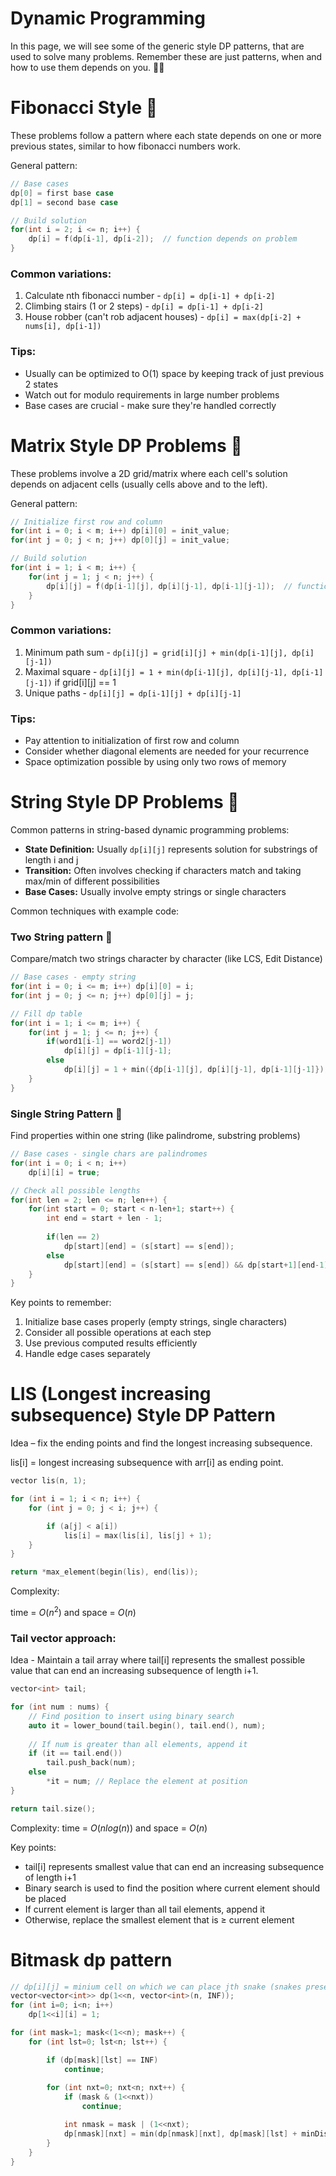 # Dynamic Programming

In this page, we will see some of the generic style DP patterns, that are used to solve many problems. Remember these are just patterns, when and how to use them depends on you. 💪🏽

# Fibonacci Style 🤘

These problems follow a pattern where each state depends on one or more previous states, similar to how fibonacci numbers work.

General pattern:

```cpp
// Base cases
dp[0] = first base case
dp[1] = second base case

// Build solution
for(int i = 2; i <= n; i++) {
    dp[i] = f(dp[i-1], dp[i-2]);  // function depends on problem
}
```

### Common variations:

1. Calculate nth fibonacci number - `dp[i] = dp[i-1] + dp[i-2]`
2. Climbing stairs (1 or 2 steps) - `dp[i] = dp[i-1] + dp[i-2]`
3. House robber (can't rob adjacent houses) - `dp[i] = max(dp[i-2] + nums[i], dp[i-1])`

### Tips:

- Usually can be optimized to O(1) space by keeping track of just previous 2 states
- Watch out for modulo requirements in large number problems
- Base cases are crucial - make sure they're handled correctly

# Matrix Style DP Problems 🫡

These problems involve a 2D grid/matrix where each cell's solution depends on adjacent cells (usually cells above and to the left).

General pattern:

```cpp
// Initialize first row and column
for(int i = 0; i < m; i++) dp[i][0] = init_value;
for(int j = 0; j < n; j++) dp[0][j] = init_value;

// Build solution
for(int i = 1; i < m; i++) {
    for(int j = 1; j < n; j++) {
        dp[i][j] = f(dp[i-1][j], dp[i][j-1], dp[i-1][j-1]);  // function depends on problem
    }
}
```

### Common variations:

1. Minimum path sum - `dp[i][j] = grid[i][j] + min(dp[i-1][j], dp[i][j-1])`
2. Maximal square - `dp[i][j] = 1 + min(dp[i-1][j], dp[i][j-1], dp[i-1][j-1])` if grid[i][j] == 1
3. Unique paths - `dp[i][j] = dp[i-1][j] + dp[i][j-1]`

### Tips:

- Pay attention to initialization of first row and column
- Consider whether diagonal elements are needed for your recurrence
- Space optimization possible by using only two rows of memory

# String Style DP Problems 🧵

Common patterns in string-based dynamic programming problems:

- **State Definition:** Usually `dp[i][j]` represents solution for substrings of length i and j
- **Transition:** Often involves checking if characters match and taking max/min of different possibilities
- **Base Cases:** Usually involve empty strings or single characters

Common techniques with example code:

### Two String pattern 💑

Compare/match two strings character by character (like LCS, Edit Distance)

```cpp 
// Base cases - empty string
for(int i = 0; i <= m; i++) dp[i][0] = i;
for(int j = 0; j <= n; j++) dp[0][j] = j;

// Fill dp table
for(int i = 1; i <= m; i++) {
    for(int j = 1; j <= n; j++) {
        if(word1[i-1] == word2[j-1])
            dp[i][j] = dp[i-1][j-1];
        else
            dp[i][j] = 1 + min({dp[i-1][j], dp[i][j-1], dp[i-1][j-1]});
    }
}
```

### Single String Pattern 👲

Find properties within one string (like palindrome, substring problems)

```cpp
// Base cases - single chars are palindromes
for(int i = 0; i < n; i++) 
    dp[i][i] = true;

// Check all possible lengths
for(int len = 2; len <= n; len++) {
    for(int start = 0; start < n-len+1; start++) {
        int end = start + len - 1;
        
        if(len == 2)
            dp[start][end] = (s[start] == s[end]);
        else
            dp[start][end] = (s[start] == s[end]) && dp[start+1][end-1];
    }
}
```

Key points to remember:

1. Initialize base cases properly (empty strings, single characters)
2. Consider all possible operations at each step
3. Use previous computed results efficiently
4. Handle edge cases separately

# LIS (Longest increasing subsequence) Style DP Pattern 

Idea – fix the ending points and find the longest increasing subsequence.

lis[i] = longest increasing subsequence with arr[i] as ending point.

```cpp
vector lis(n, 1);

for (int i = 1; i < n; i++) {
    for (int j = 0; j < i; j++) {

        if (a[j] < a[i])
            lis[i] = max(lis[i], lis[j] + 1);
    }
}

return *max_element(begin(lis), end(lis));
```

Complexity: 

time = $O(n^2)$ and space = $O(n)$

### Tail vector approach:

Idea - Maintain a tail array where tail[i] represents the smallest possible value that can end an increasing subsequence of length i+1.

```cpp
vector<int> tail;

for (int num : nums) {
    // Find position to insert using binary search
    auto it = lower_bound(tail.begin(), tail.end(), num);
    
    // If num is greater than all elements, append it
    if (it == tail.end())
        tail.push_back(num);
    else
        *it = num; // Replace the element at position
}

return tail.size();
```

Complexity: time = $O(n log (n))$ and space = $O(n)$

Key points:

- tail[i] represents smallest value that can end an increasing subsequence of length i+1
- Binary search is used to find the position where current element should be placed
- If current element is larger than all tail elements, append it
- Otherwise, replace the smallest element that is ≥ current element

# Bitmask dp pattern

```cpp
// dp[i][j] = minium cell on which we can place jth snake (snakes present are i (bit format))
vector<vector<int>> dp(1<<n, vector<int>(n, INF));
for (int i=0; i<n; i++)
    dp[1<<i][i] = 1;

for (int mask=1; mask<(1<<n); mask++) {
    for (int lst=0; lst<n; lst++) {

        if (dp[mask][lst] == INF)
            continue;
        
        for (int nxt=0; nxt<n; nxt++) {
            if (mask & (1<<nxt))
                continue;

            int nmask = mask | (1<<nxt);
            dp[nmask][nxt] = min(dp[nmask][nxt], dp[mask][lst] + minDist[lst][nxt]);
        }
    }
}
```